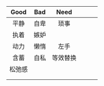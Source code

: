 | Good | Bad  |  Need  |      |      |      |
| :--: | :--: | :----: | ---- | ---- | ---- |
| 平静 | 自卑 |琐事 |      |      |      |
| 执着 | 嫉妒 |     |      |      |      |
|  动力 | 懒惰 | 左手    |      |      |      |
|  含蓄 | 自私 |  等效替换   |      |      |      |
|松弛感   |      |        |      |      |      |
|      |      |        |      |      |      |
|      |      |        |      |      |      |

